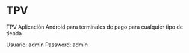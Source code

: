 # TPV
TPV
Aplicación Android para terminales de pago para cualquier tipo de tienda

Usuario: admin
Password: admin
